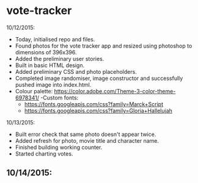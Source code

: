 # vote-tracker

10/12/2015:
- Today, initialised repo and files.
- Found photos for the vote tracker app and resized using photoshop to dimensions of 396x396.
- Added the preliminary user stories.
- Built in basic HTML design.
- Added preliminary CSS and photo placeholders.
- Completed image randomiser, image constructor and successfully pushed image into index.html.
- Colour palette: https://color.adobe.com/Theme-3-color-theme-6978341/
-Custom fonts:
  - https://fonts.googleapis.com/css?family=Marck+Script
  - https://fonts.googleapis.com/css?family=Gloria+Hallelujah

10/13/2015:
- Built error check that same photo doesn't appear twice.
- Added refresh for photo, movie title and character name.
- Finished building working counter.
- Started charting votes.

10/14/2015:
-
